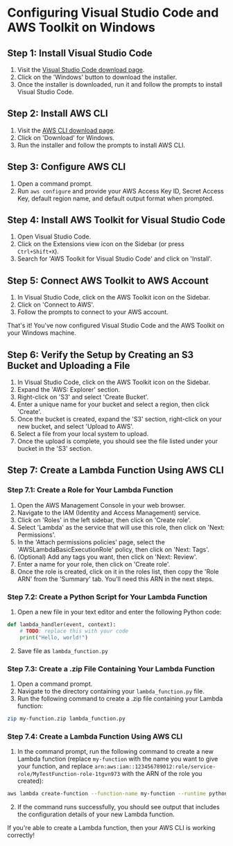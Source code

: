 # Configuring Visual Studio Code and AWS Toolkit on Windows

## Step 1: Install Visual Studio Code

1. Visit the [Visual Studio Code download page](https://code.visualstudio.com/download).
2. Click on the 'Windows' button to download the installer.
3. Once the installer is downloaded, run it and follow the prompts to install Visual Studio Code.

## Step 2: Install AWS CLI

1. Visit the [AWS CLI download page](https://aws.amazon.com/cli/).
2. Click on 'Download' for Windows.
3. Run the installer and follow the prompts to install AWS CLI.

## Step 3: Configure AWS CLI

1. Open a command prompt.
2. Run `aws configure` and provide your AWS Access Key ID, Secret Access Key, default region name, and default output format when prompted.

## Step 4: Install AWS Toolkit for Visual Studio Code

1. Open Visual Studio Code.
2. Click on the Extensions view icon on the Sidebar (or press `Ctrl+Shift+X`).
3. Search for 'AWS Toolkit for Visual Studio Code' and click on 'Install'.

## Step 5: Connect AWS Toolkit to AWS Account

1. In Visual Studio Code, click on the AWS Toolkit icon on the Sidebar.
2. Click on 'Connect to AWS'.
3. Follow the prompts to connect to your AWS account.

That's it! You've now configured Visual Studio Code and the AWS Toolkit on your Windows machine.

## Step 6: Verify the Setup by Creating an S3 Bucket and Uploading a File

1. In Visual Studio Code, click on the AWS Toolkit icon on the Sidebar.
2. Expand the 'AWS: Explorer' section.
3. Right-click on 'S3' and select 'Create Bucket'.
4. Enter a unique name for your bucket and select a region, then click 'Create'.
5. Once the bucket is created, expand the 'S3' section, right-click on your new bucket, and select 'Upload to AWS'.
6. Select a file from your local system to upload.
7. Once the upload is complete, you should see the file listed under your bucket in the 'S3' section.

## Step 7: Create a Lambda Function Using AWS CLI

### Step 7.1: Create a Role for Your Lambda Function

1. Open the AWS Management Console in your web browser.
2. Navigate to the IAM (Identity and Access Management) service.
3. Click on 'Roles' in the left sidebar, then click on 'Create role'.
4. Select 'Lambda' as the service that will use this role, then click on 'Next: Permissions'.
5. In the 'Attach permissions policies' page, select the 'AWSLambdaBasicExecutionRole' policy, then click on 'Next: Tags'.
6. (Optional) Add any tags you want, then click on 'Next: Review'.
7. Enter a name for your role, then click on 'Create role'.
8. Once the role is created, click on it in the roles list, then copy the 'Role ARN' from the 'Summary' tab. You'll need this ARN in the next steps.

### Step 7.2: Create a Python Script for Your Lambda Function

1. Open a new file in your text editor and enter the following Python code:

```python
def lambda_handler(event, context):
    # TODO: replace this with your code
    print("Hello, world!")
```
2. Save file as `lambda_function.py`

### Step 7.3: Create a .zip File Containing Your Lambda Function

1. Open a command prompt.
2. Navigate to the directory containing your `lambda_function.py` file.
3. Run the following command to create a .zip file containing your Lambda function:

```bash
zip my-function.zip lambda_function.py
```
### Step 7.4: Create a Lambda Function Using AWS CLI

1. In the command prompt, run the following command to create a new Lambda function (replace `my-function` with the name you want to give your function, and replace `arn:aws:iam::123456789012:role/service-role/MyTestFunction-role-1tgvn973` with the ARN of the role you created):

```bash
aws lambda create-function --function-name my-function --runtime python3.9 --zip-file fileb://my-function.zip --handler lambda_function.lambda_handler --role arn:aws:iam::123456789012:role/service-role/MyTestFunction-role-1tgvn973
```

2. If the command runs successfully, you should see output that includes the configuration details of your new Lambda function.

If you're able to create a Lambda function, then your AWS CLI is working correctly!
